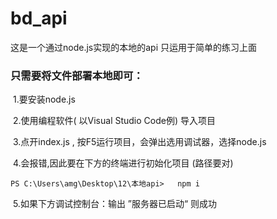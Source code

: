 # bd_api
这是一个通过node.js实现的本地的api
只运用于简单的练习上面

### 只需要将文件部署本地即可：

​		1.要安装node.js

​		2.使用编程软件( 以Visual Studio Code例) 导入项目

​		3.点开index.js , 按F5运行项目，会弹出选用调试器，选择node.js

​		4.会报错,因此要在下方的终端进行初始化项目   (路径要对)

```
PS C:\Users\amg\Desktop\12\本地api>   npm i
```

​		5.如果下方调试控制台：输出   ”服务器已启动“   则成功

